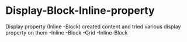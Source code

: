# Display-Block-Inline-property
Display property (Inline -Block)
created content and tried various display property on them
-Inline
-Block
-Grid
-Inline-Block
